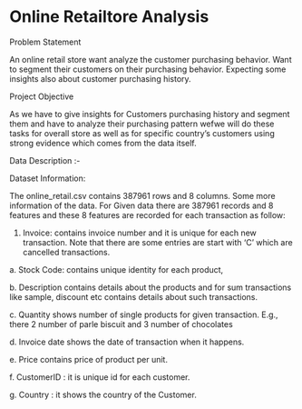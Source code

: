 # Online Retailtore Analysis
Problem Statement 

An online retail store want analyze the customer purchasing 
behavior. Want to segment their customers on their purchasing 
behavior. Expecting some insights also about customer 
purchasing history.

Project Objective 

As we have to give insights for Customers purchasing history 
and segment them and have to analyze their purchasing pattern 
wefwe will do these tasks for overall store as well as for specific 
country’s customers using strong evidence which comes from 
the data itself.

Data Description :-

Dataset Information: 

 The online_retail.csv contains 387961 rows and 8 columns. 
Some more information of the data. 
For Given data there are 387961 records and 8 features and these 8 features are 
recorded for each transaction as follow: 

1. Invoice: contains invoice number and it is unique for each new transaction. Note 
that there are some entries are start with ‘C’ which are cancelled transactions.

a. Stock Code: contains unique identity for each product, 

b. Description contains details about the products and for sum transactions 
like sample, discount etc contains details about such transactions. 

c. Quantity shows number of single products for given 
transaction. E.g., there 2 number of parle biscuit and 3 
number of chocolates 

d. Invoice date shows the date of transaction when it happens. 

e. Price contains price of product per unit. 

f. CustomerID : it is unique id for each customer.

g. Country : it shows the country of the Customer.
